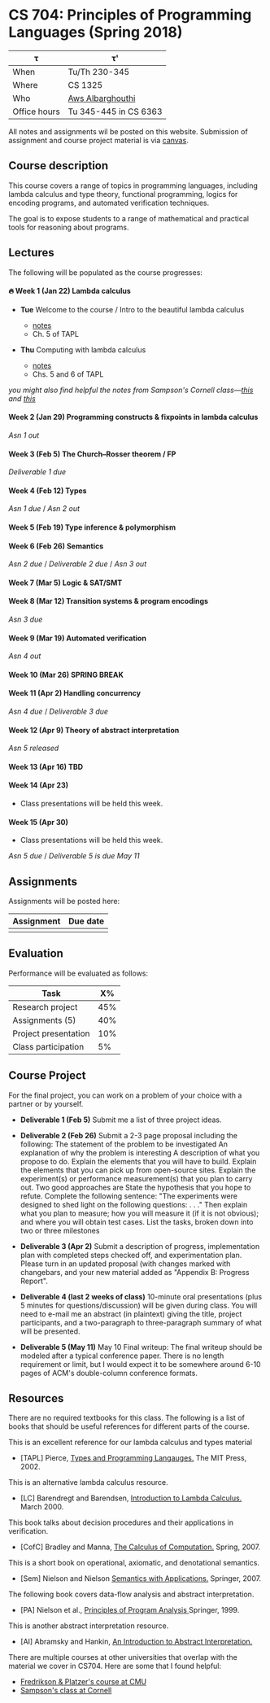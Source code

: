 # CS 704: Principles of Programming Languages (Spring 2018)

| τ | τ' |
|-|-|
|When | Tu/Th 230-345 |
|Where | CS 1325 |
|Who | [Aws Albarghouthi](http://www.cs.wisc.edu/~aws) |
|Office hours | Tu 345-445 in CS 6363 |

All notes and assignments wil be posted on this website. Submission of assignment and course project material is via [canvas](https://canvas.wisc.edu/courses/77585).

## Course description
This course covers a range of topics in programming languages, including lambda calculus and type theory, functional programming, logics for encoding programs, and automated verification techniques.

The goal is to expose students to a range of mathematical and practical tools for reasoning about programs.

## Lectures
The following will be populated as the course progresses:

#### 🔥 Week 1 (Jan 22) Lambda calculus

* **Tue** Welcome to the course / Intro to the beautiful lambda calculus
  * [notes](notes/cs704-lec-1-22-2010.pdf)
  * Ch. 5 of TAPL 

* **Thu**  Computing with lambda calculus
  * [notes](notes/cs704-lec-01-25-2010.pdf) 
  * Chs. 5 and 6 of TAPL
  
*you might also find helpful the notes from Sampson's Cornell class—[this](http://www.cs.cornell.edu/courses/cs6110/2017sp/lectures/lec02.pdf) and [this](http://www.cs.cornell.edu/courses/cs6110/2017sp/lectures/lec03.pdf)*

#### Week 2 (Jan 29) Programming constructs & fixpoints in lambda calculus
<!--
Encoding programming constructs in lambda calculus
Fixedpoint combinators
-->

*Asn 1 out*
<!--assignment 1 release-->

#### Week 3 (Feb 5) The Church–Rosser theorem / FP
<!--
church--rosser thm
functional programming
-->

*Deliverable 1 due*

#### Week 4 (Feb 12) Types
<!--
intro to types
typed lambda calculus
-->

*Asn 1 due* /
*Asn 2 out*
<!--assignment 1 due-->
<!--assignment 2 release-->

#### Week 5 (Feb 19) Type inference & polymorphism
<!--
type inference
polymorphic lambda calculus / sytemf
-->

#### Week 6 (Feb 26) Semantics
<!--
operational semantics
axiomatic semantics / hoare logic
-->

*Asn 2 due* /
*Deliverable 2 due* /
*Asn 3 out*
<!--assignment 2 due-->
<!--assignment 3 release-->

#### Week 7 (Mar 5) Logic & SAT/SMT
<!--
propositional logic and DPLL
first-order logic and SMT solvers
-->

#### Week 8 (Mar 12) Transition systems & program encodings
<!--
programs as transition systems / invariants
encoding transition systems in logic
...maybe Horn clauses
...man examples of encodings
-->

*Asn 3 due*
<!--assignment 3 due-->

#### Week 9 (Mar 19) Automated verification
<!--
Automatic proofs (predicate abstraction / k-induction)
Building a mini-verifier
-->

*Asn 4 out*
<!--assignment 4 release-->

#### Week 10 (Mar 26) SPRING BREAK


#### Week 11 (Apr 2) Handling concurrency
<!--
concurrency verification
Owicki-Gries proof rule
Rely-Guarantee proofs
-->

*Asn 4 due* /
*Deliverable 3 due*
<!--assignment 4 due-->
<!--assignment 5 release-->

#### Week 12 (Apr 9) Theory of abstract interpretation
<!--
abstract interpretation
-->

*Asn 5 released*
 
#### Week 13 (Apr 16) TBD


#### Week 14 (Apr 23)
* Class presentations will be held this week.
#### Week 15 (Apr 30)
* Class presentations will be held this week.

*Asn 5 due* /
*Deliverable 5 is due May 11*
## Assignments
Assignments will be posted here:

| Assignment | Due date |
| - | - |
|   |   |

## Evaluation
Performance will be evaluated as follows:

| Task | X% |
| - | - |
| Research project | 45% |
| Assignments (5) | 40%|
| Project presentation | 10% |
| Class participation | 5% |


## Course Project
For the final project, you can work on a problem of your choice with a partner or by yourself.

* **Deliverable 1 (Feb 5)**   Submit me a list of three project ideas.

* **Deliverable 2 (Feb 26)**  Submit a 2-3 page proposal including the following:
The statement of the problem to be investigated
An explanation of why the problem is interesting
A description of what you propose to do.
Explain the elements that you will have to build.
Explain the elements that you can pick up from open-source sites.
Explain the experiment(s) or performance measurement(s) that you plan to carry out. Two good approaches are
State the hypothesis that you hope to refute.
Complete the following sentence: "The experiments were designed to shed light on the following questions: . . ."
Then explain what you plan to measure; how you will measure it (if it is not obvious); and where you will obtain test cases.
List the tasks, broken down into two or three milestones

* **Deliverable 3 (Apr 2)** Submit a description of progress, implementation plan with completed steps checked off, and experimentation plan. Please turn in an updated proposal (with changes marked with changebars, and your new material added as "Appendix B: Progress Report".

* **Deliverable 4 (last 2 weeks of class)** 10-minute oral presentations (plus 5 minutes for questions/discussion) will be given during class. You will need to e-mail me an abstract (in plaintext) giving the title, project participants, and a two-paragraph to three-paragraph summary of what will be presented.

* **Deliverable 5 (May 11)** May 10 Final writeup: The final writeup should be modeled after a typical conference paper. There is no length requirement or limit, but I would expect it to be somewhere around 6-10 pages of ACM's double-column conference formats. 

## Resources
There are no required textbooks for this class. The following is a list of books that should be  useful references for different parts of the course.

This is an excellent reference for our lambda calculus and types material

* [TAPL] Pierce, <a href="https://search.library.wisc.edu/catalog/999923278402121"> Types and Programming Langauges.</a> The MIT Press, 2002.

This is an alternative lambda calculus resource.

* [LC] Barendregt and Barendsen, <a href="ftp://ftp.cs.ru.nl/pub/CompMath.Found/lambda.pdf"> Introduction to Lambda Calculus.</a> March 2000.




This book talks about decision procedures
and their applications in verification.

* [CofC] Bradley and Manna, <a href="http://search.library.wisc.edu/catalog/ocn190764844"> The Calculus of Computation.</a> Spring, 2007.


This is a short book on
operational, axiomatic, and denotational semantics.

* [Sem] Nielson and Nielson <a href="http://www.imm.dtu.dk/~hrni/SWA/swa.html"> Semantics with Applications.</a> Springer, 2007.



The following book covers data-flow analysis
and abstract interpretation.

* [PA] Nielson et al., <a href="http://search.library.wisc.edu/catalog/ocm42579405"> Principles of Program Analysis </a> Springer, 1999.

This is another abstract interpretation resource.

* [AI] Abramsky and Hankin, <a href="https://www.cs.virginia.edu/~weimer/2007-615/reading/AbramskiAI.pdf"> An Introduction to Abstract Interpretation.</a>
  
There are multiple courses at other universities
that overlap with the material we cover in CS704. Here are some that I found helpful:

* <a href="https://www.cs.cmu.edu/~15414/schedule.html"> Fredrikson & Platzer's course at CMU </a>
* <a href="https://www.cs.cornell.edu/courses/cs6110/2018sp/schedule.html"> Sampson's class at Cornell </a>
